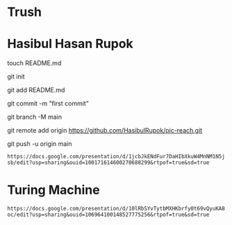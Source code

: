 # Trush

# Hasibul Hasan Rupok


touch README.md

git init

git add README.md

git commit -m "first commit"

git branch -M main

git remote add origin https://github.com/HasibulRupok/pic-reach.git

git push -u origin main


`https://docs.google.com/presentation/d/1jcbJkENdFur7DaHIbXkuW4MnNM1N5jsb/edit?usp=sharing&ouid=100171614600270688299&rtpof=true&sd=true`

# Turing Machine
`https://docs.google.com/presentation/d/10lRbSYvTytbMXHKbrfy0t69vQyuKA8oc/edit?usp=sharing&ouid=106964100148527775256&rtpof=true&sd=true`

